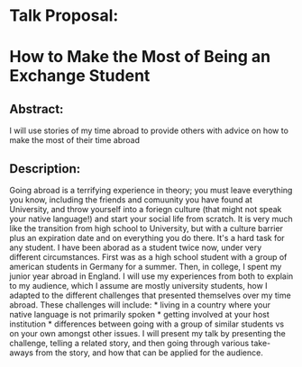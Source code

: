 # Talk Proposal:
# How to Make the Most of Being an Exchange Student

## Abstract:
I will use stories of my time abroad to provide others with advice on how to make the most of their time abroad

## Description:
Going abroad is a terrifying experience in theory; you must leave everything you know, including the friends and comuunity you have found at University, and throw yourself into a foriegn culture (that might not speak your native language!) and start your social life from scratch. It is very much like the transition from high school to University, but with a culture barrier plus an expiration date and on everything you do there. It's a hard task for any student. 
I have been aborad as a student twice now, under very different circumstances. First was as a high school student with a group of american students in Germany for a summer. Then, in college, I spent my junior year abroad in England. I will use my experiences from both to explain to my audience, which I assume are mostly university students, how I adapted to the different challenges that presented themselves over my time abroad. These challenges will include:
    * living in a country where your native language is not primarily spoken
    * getting involved at your host institution
    * differences between going with a group of similar students vs on your own
amongst other issues. I will present my talk by presenting the challenge, telling a related story, and then going through various take-aways from the story, and how that can be applied for the audience.  
